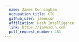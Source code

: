 ```yaml
---
  name: James Cunningham
  occupation_title: CTO
  github_user: jamescun
  affiliation: Hash Intelligence
  link: https://jamescun.com
  pull_request_number: 481
---
```


